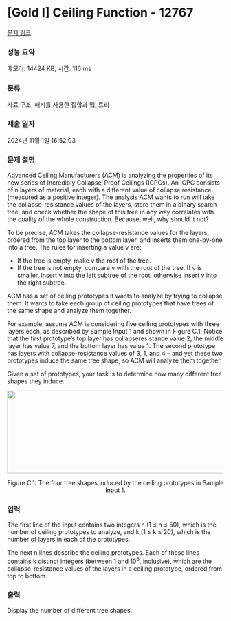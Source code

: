 # [Gold I] Ceiling Function - 12767 

[문제 링크](https://www.acmicpc.net/problem/12767) 

### 성능 요약

메모리: 14424 KB, 시간: 116 ms

### 분류

자료 구조, 해시를 사용한 집합과 맵, 트리

### 제출 일자

2024년 11월 1일 16:52:03

### 문제 설명

<p>Advanced Ceiling Manufacturers (ACM) is analyzing the properties of its new series of Incredibly Collapse-Proof Ceilings (ICPCs). An ICPC consists of n layers of material, each with a different value of collapse resistance (measured as a positive integer). The analysis ACM wants to run will take the collapse-resistance values of the layers, store them in a binary search tree, and check whether the shape of this tree in any way correlates with the quality of the whole construction. Because, well, why should it not?</p>

<p>To be precise, ACM takes the collapse-resistance values for the layers, ordered from the top layer to the bottom layer, and inserts them one-by-one into a tree. The rules for inserting a value v are:</p>

<ul>
	<li>If the tree is empty, make v the root of the tree.</li>
	<li>If the tree is not empty, compare v with the root of the tree. If v is smaller, insert v into the left subtree of the root, otherwise insert v into the right subtree.</li>
</ul>

<p>ACM has a set of ceiling prototypes it wants to analyze by trying to collapse them. It wants to take each group of ceiling prototypes that have trees of the same shape and analyze them together.</p>

<p>For example, assume ACM is considering five ceiling prototypes with three layers each, as described by Sample Input 1 and shown in Figure C.1. Notice that the first prototype’s top layer has collapseresistance value 2, the middle layer has value 7, and the bottom layer has value 1. The second prototype has layers with collapse-resistance values of 3, 1, and 4 – and yet these two prototypes induce the same tree shape, so ACM will analyze them together.</p>

<p>Given a set of prototypes, your task is to determine how many different tree shapes they induce.</p>

<p style="text-align: center;"><img alt="" src="https://onlinejudgeimages.s3-ap-northeast-1.amazonaws.com/problem/12767/1.png" style="height:191px; width:557px"></p>

<p style="text-align: center;">Figure C.1: The four tree shapes induced by the ceiling prototypes in Sample Input 1.</p>

### 입력 

 <p>The first line of the input contains two integers n (1 ≤ n ≤ 50), which is the number of ceiling prototypes to analyze, and k (1 ≤ k ≤ 20), which is the number of layers in each of the prototypes.</p>

<p>The next n lines describe the ceiling prototypes. Each of these lines contains k distinct integers (between 1 and 10<sup>6</sup>, inclusive), which are the collapse-resistance values of the layers in a ceiling prototype, ordered from top to bottom.</p>

### 출력 

 <p>Display the number of different tree shapes.</p>

